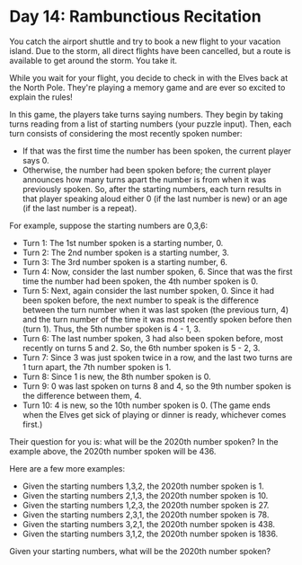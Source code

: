 # Day 14: Rambunctious Recitation

You catch the airport shuttle and try to book a new flight to your vacation island. Due to the storm, all direct flights have been cancelled, but a route is available to get around the storm. You take it.

While you wait for your flight, you decide to check in with the Elves back at the North Pole. They're playing a memory game and are ever so excited to explain the rules!

In this game, the players take turns saying numbers. They begin by taking turns reading from a list of starting numbers (your puzzle input). Then, each turn consists of considering the most recently spoken number:

 - If that was the first time the number has been spoken, the current player says 0.
 - Otherwise, the number had been spoken before; the current player announces how many turns apart the number is from when it was previously spoken.
So, after the starting numbers, each turn results in that player speaking aloud either 0 (if the last number is new) or an age (if the last number is a repeat).

For example, suppose the starting numbers are 0,3,6:

 - Turn 1: The 1st number spoken is a starting number, 0.
 - Turn 2: The 2nd number spoken is a starting number, 3.
 - Turn 3: The 3rd number spoken is a starting number, 6.
 - Turn 4: Now, consider the last number spoken, 6. Since that was the first time the number had been spoken, the 4th number spoken is 0.
 - Turn 5: Next, again consider the last number spoken, 0. Since it had been spoken before, the next number to speak is the difference between the turn number when it was last spoken (the previous turn, 4) and the turn number of the time it was most recently spoken before then (turn 1). Thus, the 5th number spoken is 4 - 1, 3.
 - Turn 6: The last number spoken, 3 had also been spoken before, most recently on turns 5 and 2. So, the 6th number spoken is 5 - 2, 3.
 - Turn 7: Since 3 was just spoken twice in a row, and the last two turns are 1 turn apart, the 7th number spoken is 1.
 - Turn 8: Since 1 is new, the 8th number spoken is 0.
 - Turn 9: 0 was last spoken on turns 8 and 4, so the 9th number spoken is the difference between them, 4.
 - Turn 10: 4 is new, so the 10th number spoken is 0.
(The game ends when the Elves get sick of playing or dinner is ready, whichever comes first.)

Their question for you is: what will be the 2020th number spoken? In the example above, the 2020th number spoken will be 436.

Here are a few more examples:

 - Given the starting numbers 1,3,2, the 2020th number spoken is 1.
 - Given the starting numbers 2,1,3, the 2020th number spoken is 10.
 - Given the starting numbers 1,2,3, the 2020th number spoken is 27.
 - Given the starting numbers 2,3,1, the 2020th number spoken is 78.
 - Given the starting numbers 3,2,1, the 2020th number spoken is 438.
 - Given the starting numbers 3,1,2, the 2020th number spoken is 1836.

Given your starting numbers, what will be the 2020th number spoken?